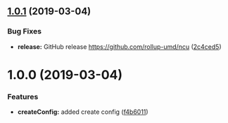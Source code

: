 ## [1.0.1](https://github.com/rollup-umd/ncu/compare/v1.0.0...v1.0.1) (2019-03-04)


### Bug Fixes

* **release:** GitHub release https://github.com/rollup-umd/ncu ([2c4ced5](https://github.com/rollup-umd/ncu/commit/2c4ced5))

# 1.0.0 (2019-03-04)


### Features

* **createConfig:** added create config ([f4b6011](https://module.kopaxgroup.com/rollup-umd/ncu/commit/f4b6011))
